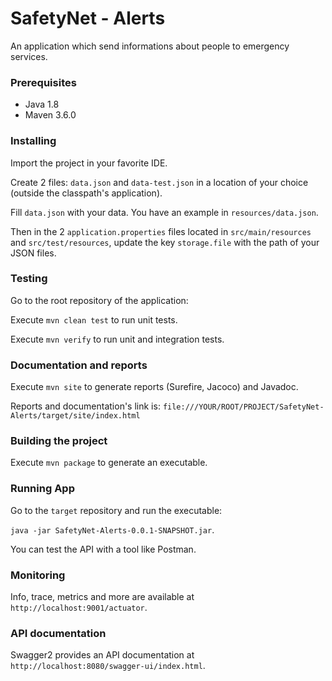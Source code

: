 # SafetyNet - Alerts
An application which send informations about people to emergency services.

### Prerequisites
- Java 1.8
- Maven 3.6.0

### Installing
Import the project in your favorite IDE.

Create 2 files: `data.json` and `data-test.json` in a location of your choice (outside the classpath's application).

Fill `data.json` with your data. You have an example in `resources/data.json`.

Then in the 2 `application.properties` files located in `src/main/resources` and `src/test/resources`, update the key `storage.file` with the path of your JSON files.

### Testing
Go to the root repository of the application:

Execute `mvn clean test` to run unit tests.

Execute `mvn verify` to run unit and integration tests.

### Documentation and reports
Execute `mvn site` to generate reports (Surefire, Jacoco) and Javadoc.

Reports and documentation's link is: `file:///YOUR/ROOT/PROJECT/SafetyNet-Alerts/target/site/index.html`

### Building the project
Execute `mvn package` to generate an executable.

### Running App
Go to the `target` repository and run the executable:

`java -jar SafetyNet-Alerts-0.0.1-SNAPSHOT.jar`.

You can test the API with a tool like Postman. 

### Monitoring
Info, trace, metrics and more are available at `http://localhost:9001/actuator`.

### API documentation
Swagger2 provides an API documentation at `http://localhost:8080/swagger-ui/index.html`.

